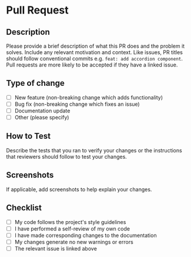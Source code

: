 # Pull Request

## Description

Please provide a brief description of what this PR does and the problem it solves. Include any relevant motivation and context. Like issues, PR titles should follow conventional commits e.g. `feat: add accordion component`. Pull requests are more likely to be accepted if they have a linked issue.

## Type of change

- [ ] New feature (non-breaking change which adds functionality)
- [ ] Bug fix (non-breaking change which fixes an issue)
- [ ] Documentation update
- [ ] Other (please specify)

## How to Test

Describe the tests that you ran to verify your changes or the instructions that reviewers should follow to test your changes.

## Screenshots

If applicable, add screenshots to help explain your changes.

## Checklist

- [ ] My code follows the project's style guidelines
- [ ] I have performed a self-review of my own code
- [ ] I have made corresponding changes to the documentation
- [ ] My changes generate no new warnings or errors
- [ ] The relevant issue is linked above
